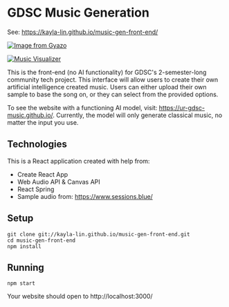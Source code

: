 # GDSC Music Generation

See: https://kayla-lin.github.io/music-gen-front-end/

[![Image from Gyazo](https://i.gyazo.com/80d8c5d78df8ebd63f7cbb613b3cb731.png)](https://gyazo.com/80d8c5d78df8ebd63f7cbb613b3cb731)

[![Music Visualizer](https://i.gyazo.com/73ed4ab1c54c012c06213befdeab30a5.png)](https://gyazo.com/73ed4ab1c54c012c06213befdeab30a5)

This is the front-end (no AI functionality) for GDSC's 2-semester-long community tech project. This interface will allow users to create their own artificial intelligence created music. Users can either upload their own sample to base the song on, or they can select from the provided options.

To see the website with a functioning AI model, visit: https://ur-gdsc-music.github.io/.
Currently, the model will only generate classical music, no matter the input you use.

## Technologies
This is a React application created with help from:
* Create React App
* Web Audio API & Canvas API
* React Spring
* Sample audio from: https://www.sessions.blue/

## Setup
```
git clone git://kayla-lin.github.io/music-gen-front-end.git
cd music-gen-front-end
npm install
```
## Running
```
npm start
```
Your website should open to http://localhost:3000/
